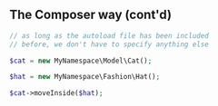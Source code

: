 The Composer way (cont'd)
-------------------------
```php
// as long as the autoload file has been included
// before, we don't have to specify anything else

$cat = new MyNamespace\Model\Cat();

$hat = new MyNamespace\Fashion\Hat();

$cat->moveInside($hat);
```

